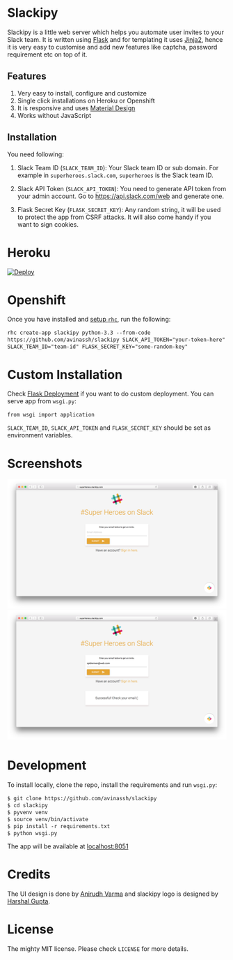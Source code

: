 # Slackipy

Slackipy is a little web server which helps you automate user invites to your Slack team. It is written using [Flask](http://flask.pocoo.org) and for templating it uses [Jinja2](http://jinja.pocoo.org), hence it is very easy to customise and add new features like captcha, password requirement etc on top of it.

## Features

1. Very easy to install, configure and customize
2. Single click installations on Heroku or Openshift
3. It is responsive and uses [Material Design](http://materializecss.com)
4. Works without JavaScript

## Installation 

You need following:

1. Slack Team ID (`SLACK_TEAM_ID`): Your Slack team ID or sub domain. For example in `superheroes.slack.com`, `superheroes` is the Slack team ID.

2. Slack API Token (`SLACK_API_TOKEN`): You need to generate API token from your admin account. Go to https://api.slack.com/web and generate one.

3. Flask Secret Key (`FLASK_SECRET_KEY`): Any random string, it will be used to protect the app from CSRF attacks. It will also come handy if you want to sign cookies.

# Heroku 

[![Deploy](https://www.herokucdn.com/deploy/button.svg)](https://heroku.com/deploy?template=https://github.com/deeplook/slackipy/tree/master)

# Openshift 

Once you have installed and [setup `rhc`](https://developers.openshift.com/en/managing-client-tools.html), run the following:

    rhc create-app slackipy python-3.3 --from-code https://github.com/avinassh/slackipy SLACK_API_TOKEN="your-token-here" SLACK_TEAM_ID="team-id" FLASK_SECRET_KEY="some-random-key"

# Custom Installation 

Check [Flask Deployment](http://flask.pocoo.org/docs/0.10/deploying) if you want to do custom deployment. You can serve app from `wsgi.py`:

    from wsgi import application

`SLACK_TEAM_ID`, `SLACK_API_TOKEN` and `FLASK_SECRET_KEY` should be set as environment variables.

# Screenshots 

![landing](screenshots/landing.png)
![success](screenshots/success.png)

# Development

To install locally, clone the repo, install the requirements and run `wsgi.py`:

    $ git clone https://github.com/avinassh/slackipy
    $ cd slackipy
    $ pyvenv venv
    $ source venv/bin/activate
    $ pip install -r requirements.txt
    $ python wsgi.py

The app will be available at [localhost:8051](http://localhost:8051)

# Credits

The UI design is done by [Anirudh Varma](https://github.com/anirudhvarma12) and slackipy logo is designed by [Harshal Gupta](https://github.com/harshalbot).

# License

The mighty MIT license. Please check `LICENSE` for more details.
